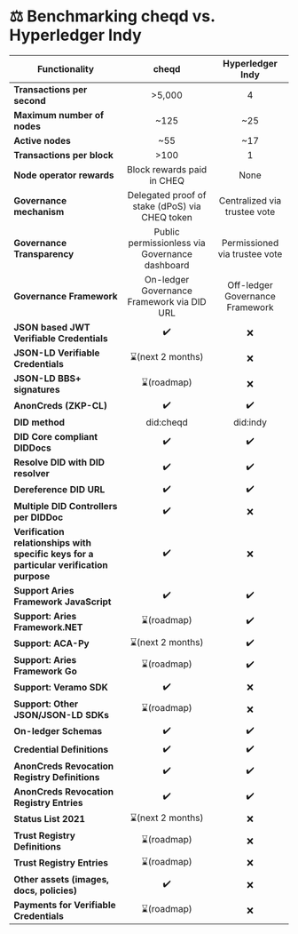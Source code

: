 # ⚖ Benchmarking cheqd vs. Hyperledger Indy

| Functionality                                                                           |                      cheqd                     |         Hyperledger Indy        |
| --------------------------------------------------------------------------------------- | :--------------------------------------------: | :-----------------------------: |
| **Transactions per second**                                                             |                     >5,000                     |                4                |
| **Maximum number of nodes**                                                             |                      \~125                     |               \~25              |
| **Active nodes**                                                                        |                      \~55                      |               \~17              |
| **Transactions per block**                                                              |                      >100                      |                1                |
| **Node operator rewards**                                                               |           Block rewards paid in CHEQ           |               None              |
| **Governance mechanism**                                                                | Delegated proof of stake (dPoS) via CHEQ token |   Centralized via trustee vote  |
| **Governance Transparency**                                                             | Public permissionless via Governance dashboard |  Permissioned via trustee vote  |
| **Governance Framework**                                                                |   On-ledger Governance Framework via DID URL   | Off-ledger Governance Framework |
| **JSON based JWT Verifiable Credentials**                                               |                       ✔️                       |                ❌                |
| **JSON-LD Verifiable Credentials**                                                      |                ⌛(next 2 months)                |                ❌                |
| **JSON-LD BBS+ signatures**                                                             |                   ⌛(roadmap)                   |                ❌                |
| **AnonCreds (ZKP-CL)**                                                                  |                       ✔️                       |                ✔️               |
| **DID method**                                                                          |                    did:cheqd                   |             did:indy            |
| **DID Core compliant DIDDocs**                                                          |                       ✔️                       |                ✔️               |
| **Resolve DID with DID resolver**                                                       |                       ✔️                       |                ✔️               |
| **Dereference DID URL**                                                                 |                       ✔️                       |                ✔️               |
| **Multiple DID Controllers per DIDDoc**                                                 |                       ✔️                       |                ❌                |
| **Verification relationships with specific keys for a particular verification purpose** |                       ✔️                       |                ❌                |
| **Support Aries Framework JavaScript**  |                       ✔️                       |                ✔️               |
| **Support: Aries Framework.NET**                                                        |                   ⌛(roadmap)                   |                ✔️               |
| **Support: ACA-Py**                                                                     |                ⌛(next 2 months)                |                ✔️               |
| **Support: Aries Framework Go**                                                         |                   ⌛(roadmap)                   |                ✔️               |
| **Support: Veramo SDK**                                                                 |                       ✔️                       |                ❌                |
| **Support: Other JSON/JSON-LD SDKs**                                                    |                   ⌛(roadmap)                   |                ❌                |
| **On-ledger Schemas**                                                                   |                       ✔️                       |                ✔️               |
| **Credential Definitions**                                                              |                       ✔️                       |                ✔️               |
| **AnonCreds Revocation Registry Definitions**                                           |                       ✔️                       |                ✔️               |
| **AnonCreds Revocation Registry Entries**                                               |                       ✔️                       |                ✔️               |
| **Status List 2021**                                                                    |                ⌛(next 2 months)                |                ❌                |
| **Trust Registry Definitions**                                                          |                   ⌛(roadmap)                   |                ❌                |
| **Trust Registry Entries**                                                              |                   ⌛(roadmap)                   |                ❌                |
| **Other assets (images, docs, policies)**                                               |                       ✔️                       |                ❌                |
| **Payments for Verifiable Credentials**                                                 |                   ⌛(roadmap)                   |                ❌                |
